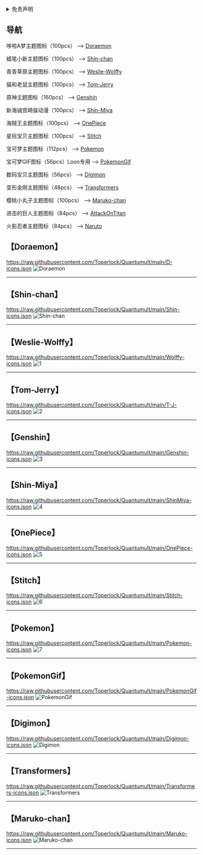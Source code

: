 
<details>
   <summary>免责声明</summary> 

本仓库中涉及的任何解锁和解密分析脚本仅用于资源共享和学习研究，不能保证其合法性，准确性，完整性和有效性，请根据情况自行判断。

间接使用脚本的任何用户，包括但不限于建立VPS或在某些行为违反国家/地区法律或相关法规的情况下进行传播, Toperlock 对于由此引起的任何隐私泄漏或其他后果概不负责。

请勿将本仓库内的任何内容用于商业或非法目的，否则后果自负。

如果任何单位或个人认为该项目的脚本可能涉嫌侵犯其权利，则应及时通知并提供身份证明，所有权证明，我将在收到认证文件后删除相关脚本。

Toperlock 对任何本仓库中包含的脚本在使用中可能出现的问题概不负责，包括但不限于由任何脚本错误导致的任何损失或损害.

您必须在下载后的24小时内从计算机或手机中完全删除以上内容。

任何以任何方式查看此项目的人或直接或间接使用该项目的任何脚本的使用者都应仔细阅读此声明。Toperlock 保留随时更改或补充此免责声明的权利。一旦使用并复制了任何本仓库相关脚本或其他内容，则视为您已接受此免责声明。

Toperlock 项目内所涉及图标、LOGO 仅为资源共享、学习参考之目的，不保证其合法性、正当性、准确性；切勿使用 Toperlock 项目做任何商业用途或牟利；
遵循避风港原则，若有图片和内容侵权，请在 Issues 告知，核实后删除，其版权均归原作者及其网站所有；
本人不对任何内容承担任何责任，包括但不限于任何内容错误导致的任何损失、损害；
其它人通过任何方式登陆本网站或直接、间接使用 Toperlock 项目相关资源，均应仔细阅读本声明，一旦使用、转载 Toperlock 项目任何相关教程或资源，即被视为您已接受此免责声明。

</details>

## 导航
哆啦A梦主题图标（100pcs）
--> [Doraemon](#doraemon)

蜡笔小新主题图标（100pcs）
--> [Shin-chan](#shin-chan)

青青草原主题图标（100pcs）
--> [Weslie-Wolffy](#weslie-wolffy)

猫和老鼠主题图标（100pcs）
--> [Tom-Jerry](#tom-jerry)

原神主题图标（160pcs）
--> [Genshin](#genshin)

新海诚宫崎骏动漫（100pcs）
--> [Shin-Miya](#shin-miya)

海贼王主题图标（100pcs）
--> [OnePiece](#onepiece)

星际宝贝主题图标（100pcs）
--> [Stitch](#stitch)

宝可梦主题图标（112pcs）
--> [Pokemon](#pokemon)

宝可梦GIF图标（56pcs）Loon专用
--> [PokemonGif](#pokemongif)

数码宝贝主题图标（56pcs）
--> [Digimon](#digimon)

变形金刚主题图标（48pcs）
--> [Transformers](#transformers)

樱桃小丸子主题图标（100pcs）
--> [Maruko-chan](#maruko-chan)

进击的巨人主题图标（84pcs）
--> [AttackOnTitan](https://raw.githubusercontent.com/Toperlock/Quantumult/main/AOT-icons.json)

火影忍者主题图标（84pcs）
--> [Naruto](https://raw.githubusercontent.com/Toperlock/Quantumult/main/Naruto-icons.json)

【Doraemon】
-----------------
https://raw.githubusercontent.com/Toperlock/Quantumult/main/D-icons.json
![Doraemon](https://github.com/Toperlock/Quantumult/assets/86833913/f4afbbe1-bf94-48d4-a985-351ace1bfac2)

-----------------
【Shin-chan】
----------------
https://raw.githubusercontent.com/Toperlock/Quantumult/main/Shin-icons.json
![Shin-chan](https://github.com/Toperlock/Quantumult/assets/86833913/340adeaf-3f12-496d-a516-826a7574b3ff)

----------------
【Weslie-Wolffy】
---------------
https://raw.githubusercontent.com/Toperlock/Quantumult/main/Wolffy-icons.json
![1](https://github.com/Toperlock/Quantumult/assets/86833913/120743ca-eb2f-4366-b318-a52799ab56a1)

---------------
【Tom-Jerry】
--------------
https://raw.githubusercontent.com/Toperlock/Quantumult/main/T-J-icons.json
![2](https://github.com/Toperlock/Quantumult/assets/86833913/8efcb8b8-4bfd-4b37-898f-f8fe6ea6d184)

--------------
【Genshin】
-------------
https://raw.githubusercontent.com/Toperlock/Quantumult/main/Genshin-icons.json
![3](https://github.com/Toperlock/Quantumult/assets/86833913/0472de62-85e1-4fcd-bf07-e4dfe2d8c0c9)


-------------
【Shin-Miya】
------------
https://raw.githubusercontent.com/Toperlock/Quantumult/main/ShinMiya-icons.json
![4](https://github.com/Toperlock/Quantumult/assets/86833913/716b28f6-8de8-4ca1-8781-e342fd1c4872)

------------
【OnePiece】
-----------
https://raw.githubusercontent.com/Toperlock/Quantumult/main/OnePiece-icons.json
![5](https://github.com/Toperlock/Quantumult/assets/86833913/40b25370-75a2-4ced-bc67-13622c160381)

-----------
【Stitch】
-----------
https://raw.githubusercontent.com/Toperlock/Quantumult/main/Stitch-icons.json
![6](https://github.com/Toperlock/Quantumult/assets/86833913/17370780-da36-46a2-b355-9c36255f13c1)

-----------
【Pokemon】
----------
https://raw.githubusercontent.com/Toperlock/Quantumult/main/Pokemon-icons.json
![7](https://github.com/Toperlock/Quantumult/assets/86833913/c35baf6f-a56c-4be7-ac8d-5a028b4c69eb)

----------
【PokemonGif】
---------
https://raw.githubusercontent.com/Toperlock/Quantumult/main/PokemonGif-icons.json
![PokemonGif](https://github.com/Toperlock/Quantumult/assets/86833913/f99c6cf0-db80-4d95-aab2-2d53a47fcb00)

---------
【Digimon】
--------
https://raw.githubusercontent.com/Toperlock/Quantumult/main/Digimon-icons.json
![Digimon](https://github.com/Toperlock/Quantumult/assets/86833913/834bba12-4501-413c-bd24-e9b4379db3cb)

--------
【Transformers】
-------
https://raw.githubusercontent.com/Toperlock/Quantumult/main/Transformers-icons.json
![Transformers](https://github.com/Toperlock/Quantumult/assets/86833913/1b3e4ef8-37d1-43e3-8fd7-b357c756211c)

-------
【Maruko-chan】
------
https://raw.githubusercontent.com/Toperlock/Quantumult/main/Maruko-icons.json
![Maruko-chan](https://github.com/Toperlock/Quantumult/assets/86833913/dca3196a-932a-476b-bd7b-41ec9b1d2c1e)

------





